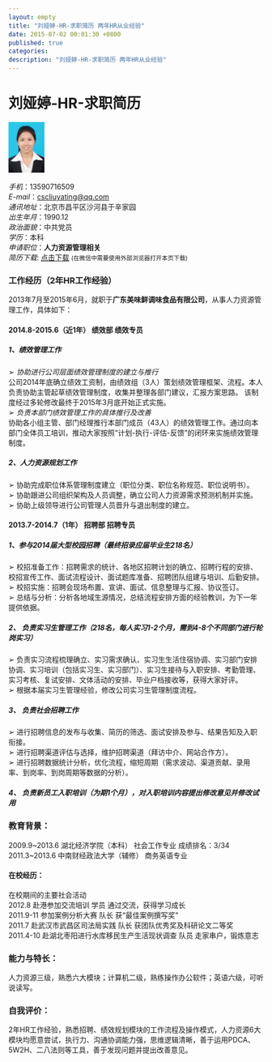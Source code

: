 ```yaml
---
layout: empty
title: "刘娅婷-HR-求职简历 两年HR从业经验"
date: 2015-07-02 00:01:30 +0800
published: true
categories: 
description: "刘娅婷-HR-求职简历 两年HR从业经验"
---
```

# 刘娅婷-HR-求职简历
<img height="100px" src="/images/lyt-avatar.jpg">

*手机*：13590716509  
*E-mail*：cscliuyating@qq.com   
*通讯地址*：北京市昌平区沙河县于辛家园   
*出生年月*：1990.12     
*政治面貌*：中共党员    
*学历*：本科  
*申请职位*：<strong>人力资源管理相关</strong>  
*简历下载*:  [点击下载](/assets/liuyating-resume.pdf) <small>(在微信中需要使用外部浏览器打开本页下载)</small>
### 工作经历（2年HR工作经验）

2013年7月至2015年6月，就职于<strong>广东美味鲜调味食品有限公司</strong>，从事人力资源管理工作，具体如下：

#### 2014.8-2015.6（近1年）     绩效部                绩效专员

##### 1、绩效管理工作  
➢   *协助进行公司层面绩效管理制度的建立与推行*    
公司2014年底确立绩效工资制，由绩效组（3人）策划绩效管理框架、流程。本人负责协助主管起草绩效管理制度，收集并整理各部门建议，汇报方案思路。
该制度经过多轮修改最终于2015年3月底开始正式实施。  
➢   *负责本部门绩效管理工作的具体推行及改善*   
协助各小组主管、部门经理推行本部门成员（43人）的绩效管理工作。通过向本部门全体员工培训，推动大家按照“计划-执行-评估-反馈”的闭环来实施绩效管理制度。

##### 2、人力资源规划工作  
➢   协助完成职位体系管理制度建立（职位分类、职位名称规范、职位说明书）。  
➢   协助跟进公司组织架构及人员调整，确立公司人力资源需求预测机制并实施。  
➢   协助上级领导进行公司管理人员晋升与退出制度的建立。

#### 2013.7-2014.7（1年）         招聘部                招聘专员
##### 1、参与2014届大型校园招聘（最终招录应届毕业生218名）  
➢   校招准备工作：招聘需求的统计、各地区招聘计划的确立、招聘行程的安排、校招宣传工作、面试流程设计、面试题库准备、招聘团队组建与培训、后勤安排。  
➢   校招实施：招聘会现场布置、宣讲、面试、信息整理与汇报、协议签订。  
➢   总结与分析：分析各地域生源情况，总结流程安排方面的经验教训，为下一年提供依据。  

##### 2、 负责实习生管理工作（218名，每人实习1-2个月，需到4-8个不同部门进行轮岗实习）    
➢   负责实习流程梳理确立、实习需求确认、实习生生活住宿协调、实习部门安排协调、实习培训（包括实习生、实习部门）、实习生接待与入职安排、考勤管理、实习考核、复试安排、文体活动的安排、毕业户档接收等，获得大家好评。   
➢   根据本届实习生管理经验，修改公司实习生管理制度流程。

##### 3、 负责社会招聘工作  
➢   进行招聘信息的发布与收集、简历的筛选、面试安排及参与、结果告知及入职衔接。  
➢   进行招聘渠道评估与选择，维护招聘渠道（拜访中介、网站合作方）。  
➢   进行招聘数据统计分析，优化流程，缩短周期（需求波动、渠道贡献、录用率、到岗率、到岗周期等数据的分析）。  

##### 4、 负责新员工入职培训（为期1个月），对入职培训内容提出修改意见并修改试用

### 教育背景：                                                 
2009.9~2013.6     湖北经济学院（本科）        社会工作专业      成绩排名：3/34  
2011.3~2013.6     中南财经政法大学（辅修）    商务英语专业  
#### 在校经历：                                                 
在校期间的主要社会活动    
2012.8     赴港参加交流培训                           学员      通过交流，获得学习成长  
2011.9-11  参加案例分析大赛                           队长      获“最佳案例撰写奖”  
2011.7     赴武汉市武昌区司法局实践                   队长      获团队优秀奖及科研论文二等奖  
2011.4-10  赴湖北枣阳进行水库移民生产生活现状调查     队员      走家串户，锻炼意志  

### 能力与特长：
人力资源三级，熟悉六大模块；计算机二级，熟练操作办公软件；英语六级，可听说读写。                                                                                                                                          
### 自我评价：
2年HR工作经验，熟悉招聘、绩效规划模块的工作流程及操作模式，人力资源6大模块均愿意尝试，执行力、沟通协调能力强，思维逻辑清晰，善于运用PDCA、5W2H、二八法则等工具，善于发现问题并提出改善意见。                                

